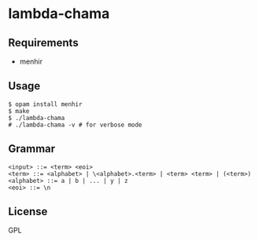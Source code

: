 # lambda-chama

## Requirements

- menhir

## Usage

```console
$ opam install menhir
$ make
$ ./lambda-chama
# ./lambda-chama -v # for verbose mode
```

## Grammar

```
<input> ::= <term> <eoi>
<term> ::= <alphabet> | \<alphabet>.<term> | <term> <term> | (<term>)
<alphabet> ::= a | b | ... | y | z
<eoi> ::= \n
```

## License

GPL
